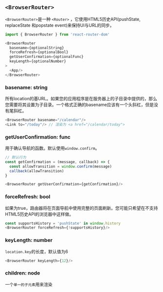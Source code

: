 ## **`<BrowserRouter>`**
`<BrowserRouter>`是一种 `<Router>` ，它使用HTML5历史API(pushState, replaceState 和popstate event)来保持UI与URL的同步。

```js
import { BrowserRouter } from 'react-router-dom'

<BrowserRouter
  basename={optionalString}
  forceRefresh={optionalBool}
  getUserConfirmation={optionalFunc}
  keyLength={optionalNumber}
>
  <App/>
</BrowserRouter>
```
### **basename: string**


所有location的基URL。如果您的应用程序是在服务器上的子目录中提供的，那么您需要将其设置为子目录。一个格式正确的basename应该有一个头斜杠，但是没有尾斜杠。


```js
<BrowserRouter basename="/calendar"/>
<Link to="/today"/> // 渲染为 <a href="/calendar/today">
```
### **getUserConfirmation: func**

用于确认导航的函数。默认使用`window.confirm`。
```js
// 默认行为
const getConfirmation = (message, callback) => {
  const allowTransition = window.confirm(message)
  callback(allowTransition)
}

<BrowserRouter getUserConfirmation={getConfirmation}/>
```
### **forceRefresh: bool**

如果为true，路由器将在页面导航中使用完整的页面刷新。您可能只希望在不支持HTML5历史API的浏览器中这样做。

```js
const supportsHistory = 'pushState' in window.history
<BrowserRouter forceRefresh={!supportsHistory}/>
```
### **keyLength: number**

`location.key`的长度，默认值为6

```js
<BrowserRouter keyLength={12}/>
```

### **children: node**
一个`单一的子元素`用来渲染